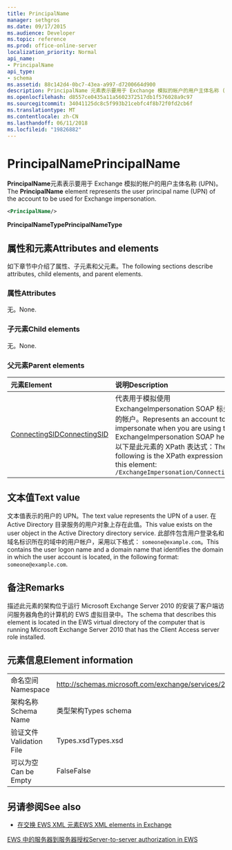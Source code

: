 ```yaml
---
title: PrincipalName
manager: sethgros
ms.date: 09/17/2015
ms.audience: Developer
ms.topic: reference
ms.prod: office-online-server
localization_priority: Normal
api_name:
- PrincipalName
api_type:
- schema
ms.assetid: 88c142d4-0bc7-43ea-a997-d7200664d900
description: PrincipalName 元素表示要用于 Exchange 模拟的帐户的用户主体名称 (UPN)。
ms.openlocfilehash: d8557ce0435a11a5602372517db1f576028a9c97
ms.sourcegitcommit: 34041125dc8c5f993b21cebfc4f8b72f0fd2cb6f
ms.translationtype: MT
ms.contentlocale: zh-CN
ms.lasthandoff: 06/11/2018
ms.locfileid: "19826882"
---
```

# <a name="principalname"></a><span data-ttu-id="02f97-103">PrincipalName</span><span class="sxs-lookup"><span data-stu-id="02f97-103">PrincipalName</span></span>

<span data-ttu-id="02f97-104">**PrincipalName**元素表示要用于 Exchange 模拟的帐户的用户主体名称 (UPN)。</span><span class="sxs-lookup"><span data-stu-id="02f97-104">The **PrincipalName** element represents the user principal name (UPN) of the account to be used for Exchange impersonation.</span></span> 
  
```xml
<PrincipalName/>
```

 <span data-ttu-id="02f97-105">**PrincipalNameType**</span><span class="sxs-lookup"><span data-stu-id="02f97-105">**PrincipalNameType**</span></span>
## <a name="attributes-and-elements"></a><span data-ttu-id="02f97-106">属性和元素</span><span class="sxs-lookup"><span data-stu-id="02f97-106">Attributes and elements</span></span>

<span data-ttu-id="02f97-107">如下章节中介绍了属性、子元素和父元素。</span><span class="sxs-lookup"><span data-stu-id="02f97-107">The following sections describe attributes, child elements, and parent elements.</span></span>
  
### <a name="attributes"></a><span data-ttu-id="02f97-108">属性</span><span class="sxs-lookup"><span data-stu-id="02f97-108">Attributes</span></span>

<span data-ttu-id="02f97-109">无。</span><span class="sxs-lookup"><span data-stu-id="02f97-109">None.</span></span>
  
### <a name="child-elements"></a><span data-ttu-id="02f97-110">子元素</span><span class="sxs-lookup"><span data-stu-id="02f97-110">Child elements</span></span>

<span data-ttu-id="02f97-111">无。</span><span class="sxs-lookup"><span data-stu-id="02f97-111">None.</span></span>
  
### <a name="parent-elements"></a><span data-ttu-id="02f97-112">父元素</span><span class="sxs-lookup"><span data-stu-id="02f97-112">Parent elements</span></span>

|<span data-ttu-id="02f97-113">**元素**</span><span class="sxs-lookup"><span data-stu-id="02f97-113">**Element**</span></span>|<span data-ttu-id="02f97-114">**说明**</span><span class="sxs-lookup"><span data-stu-id="02f97-114">**Description**</span></span>|
|:-----|:-----|
|[<span data-ttu-id="02f97-115">ConnectingSID</span><span class="sxs-lookup"><span data-stu-id="02f97-115">ConnectingSID</span></span>](connectingsid.md) <br/> |<span data-ttu-id="02f97-116">代表用于模拟使用 ExchangeImpersonation SOAP 标头时的帐户。</span><span class="sxs-lookup"><span data-stu-id="02f97-116">Represents an account to impersonate when you are using the ExchangeImpersonation SOAP header.</span></span>  <br/> <span data-ttu-id="02f97-117">以下是此元素的 XPath 表达式：</span><span class="sxs-lookup"><span data-stu-id="02f97-117">The following is the XPath expression to this element:</span></span>  <br/>  `/ExchangeImpersonation/ConnectingSID` <br/> |
   
## <a name="text-value"></a><span data-ttu-id="02f97-118">文本值</span><span class="sxs-lookup"><span data-stu-id="02f97-118">Text value</span></span>

<span data-ttu-id="02f97-119">文本值表示的用户的 UPN。</span><span class="sxs-lookup"><span data-stu-id="02f97-119">The text value represents the UPN of a user.</span></span> <span data-ttu-id="02f97-120">在 Active Directory 目录服务的用户对象上存在此值。</span><span class="sxs-lookup"><span data-stu-id="02f97-120">This value exists on the user object in the Active Directory directory service.</span></span> <span data-ttu-id="02f97-121">此部件包含用户登录名和域名标识所在的域中的用户帐户，采用以下格式： `someone@example.com`。</span><span class="sxs-lookup"><span data-stu-id="02f97-121">This contains the user logon name and a domain name that identifies the domain in which the user account is located, in the following format:  `someone@example.com`.</span></span>
  
## <a name="remarks"></a><span data-ttu-id="02f97-122">备注</span><span class="sxs-lookup"><span data-stu-id="02f97-122">Remarks</span></span>

<span data-ttu-id="02f97-123">描述此元素的架构位于运行 Microsoft Exchange Server 2010 的安装了客户端访问服务器角色的计算机的 EWS 虚拟目录中。</span><span class="sxs-lookup"><span data-stu-id="02f97-123">The schema that describes this element is located in the EWS virtual directory of the computer that is running Microsoft Exchange Server 2010 that has the Client Access server role installed.</span></span>
  
## <a name="element-information"></a><span data-ttu-id="02f97-124">元素信息</span><span class="sxs-lookup"><span data-stu-id="02f97-124">Element information</span></span>

|||
|:-----|:-----|
|<span data-ttu-id="02f97-125">命名空间</span><span class="sxs-lookup"><span data-stu-id="02f97-125">Namespace</span></span>  <br/> |http://schemas.microsoft.com/exchange/services/2006/types  <br/> |
|<span data-ttu-id="02f97-126">架构名称</span><span class="sxs-lookup"><span data-stu-id="02f97-126">Schema Name</span></span>  <br/> |<span data-ttu-id="02f97-127">类型架构</span><span class="sxs-lookup"><span data-stu-id="02f97-127">Types schema</span></span>  <br/> |
|<span data-ttu-id="02f97-128">验证文件</span><span class="sxs-lookup"><span data-stu-id="02f97-128">Validation File</span></span>  <br/> |<span data-ttu-id="02f97-129">Types.xsd</span><span class="sxs-lookup"><span data-stu-id="02f97-129">Types.xsd</span></span>  <br/> |
|<span data-ttu-id="02f97-130">可以为空</span><span class="sxs-lookup"><span data-stu-id="02f97-130">Can be Empty</span></span>  <br/> |<span data-ttu-id="02f97-131">False</span><span class="sxs-lookup"><span data-stu-id="02f97-131">False</span></span>  <br/> |
   
## <a name="see-also"></a><span data-ttu-id="02f97-132">另请参阅</span><span class="sxs-lookup"><span data-stu-id="02f97-132">See also</span></span>



- [<span data-ttu-id="02f97-133">在交换 EWS XML 元素</span><span class="sxs-lookup"><span data-stu-id="02f97-133">EWS XML elements in Exchange</span></span>](ews-xml-elements-in-exchange.md)


[<span data-ttu-id="02f97-134">EWS 中的服务器到服务器授权</span><span class="sxs-lookup"><span data-stu-id="02f97-134">Server-to-server authorization in EWS</span></span>](http://msdn.microsoft.com/library/f1610a20-672d-448b-8c00-5b0fbcaf31cb%28Office.15%29.aspx)

